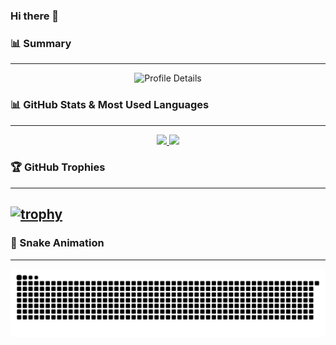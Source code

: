 ### Hi there 👋

### 📊 Summary
---
<div align="center">
  <img src="https://github-profile-summary-cards.vercel.app/api/cards/profile-details?username=Tsmore&theme=dracula" alt="Profile Details" />
</div>

### 📊 GitHub Stats & Most Used Languages
---
<div align="center">
  <a href="https://github.com/Tsmore">
    <img height="170px" src="https://github-readme-stats.vercel.app/api?username=Tsmore&count_private=true&show_icons=true&theme=dracula" />
  </a>
  <a href="https://github.com/Tsmore">
    <img height="170px" src="https://github-readme-stats.vercel.app/api/top-langs/?username=Tsmore&layout=compact&theme=dracula" />
  </a>
</div>


### 🏆 GitHub Trophies
---
[![trophy](https://github-profile-trophy.vercel.app/?username=Tsmore&theme=onedark&column=8)](https://github.com/ryo-ma/github-profile-trophy)
---

### 🐍 Snake Animation
---
![snake animation](https://github.com/Tsmore/Tsmore/blob/main/github-user-contribution.svg)
